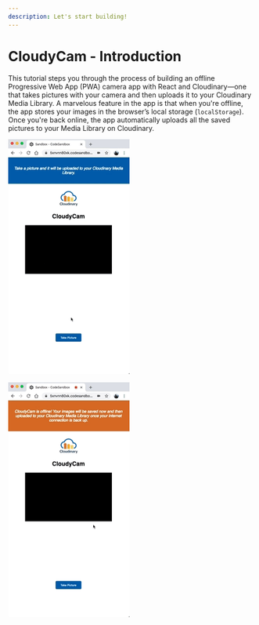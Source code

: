 ```yaml
---
description: Let's start building!
---
```


# CloudyCam - Introduction

This tutorial steps you through the process of building an offline Progressive Web App \(PWA\) camera app with React and Cloudinary—one that takes pictures with your camera and then uploads it to your Cloudinary Media Library. A marvelous feature in the app is that when you're offline, the app stores your images in the browser’s local storage \(`localStorage`\). Once you're back online, the app automatically uploads all the saved pictures to your Media Library on Cloudinary.

![Application Demo in Online Mode](../.gitbook/assets/online-cloudy-cam.gif)

![Application Demo in Offline Mode](../.gitbook/assets/offline-cloudy-cam.gif)

